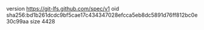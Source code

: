 version https://git-lfs.github.com/spec/v1
oid sha256:bd1b261dcdc9bf5cae17c434347028efcca5eb8dc5891d76ff812bc0e30c99aa
size 4428
